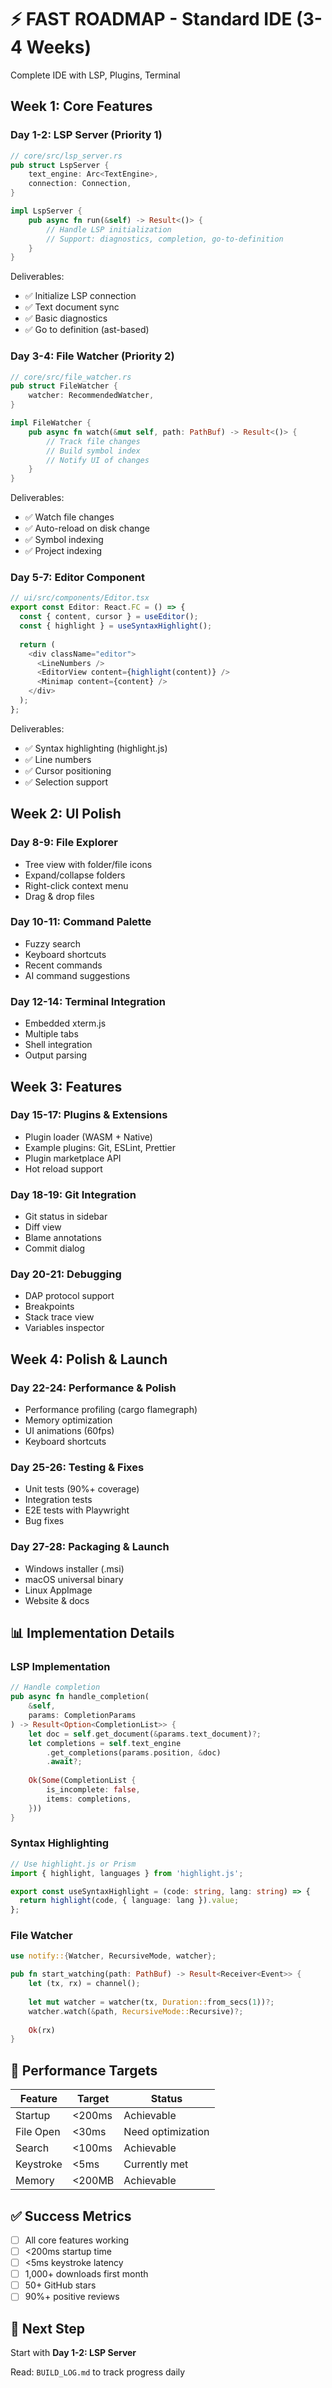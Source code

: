 # ⚡ FAST ROADMAP - Standard IDE (3-4 Weeks)

Complete IDE with LSP, Plugins, Terminal

## Week 1: Core Features

### Day 1-2: LSP Server (Priority 1)

```rust
// core/src/lsp_server.rs
pub struct LspServer {
    text_engine: Arc<TextEngine>,
    connection: Connection,
}

impl LspServer {
    pub async fn run(&self) -> Result<()> {
        // Handle LSP initialization
        // Support: diagnostics, completion, go-to-definition
    }
}
```

Deliverables:

- ✅ Initialize LSP connection
- ✅ Text document sync
- ✅ Basic diagnostics
- ✅ Go to definition (ast-based)

### Day 3-4: File Watcher (Priority 2)

```rust
// core/src/file_watcher.rs
pub struct FileWatcher {
    watcher: RecommendedWatcher,
}

impl FileWatcher {
    pub async fn watch(&mut self, path: PathBuf) -> Result<()> {
        // Track file changes
        // Build symbol index
        // Notify UI of changes
    }
}
```

Deliverables:

- ✅ Watch file changes
- ✅ Auto-reload on disk change
- ✅ Symbol indexing
- ✅ Project indexing

### Day 5-7: Editor Component

```typescript
// ui/src/components/Editor.tsx
export const Editor: React.FC = () => {
  const { content, cursor } = useEditor();
  const { highlight } = useSyntaxHighlight();
  
  return (
    <div className="editor">
      <LineNumbers />
      <EditorView content={highlight(content)} />
      <Minimap content={content} />
    </div>
  );
};
```

Deliverables:

- ✅ Syntax highlighting (highlight.js)
- ✅ Line numbers
- ✅ Cursor positioning
- ✅ Selection support

## Week 2: UI Polish

### Day 8-9: File Explorer

- Tree view with folder/file icons
- Expand/collapse folders
- Right-click context menu
- Drag & drop files

### Day 10-11: Command Palette

- Fuzzy search
- Keyboard shortcuts
- Recent commands
- AI command suggestions

### Day 12-14: Terminal Integration

- Embedded xterm.js
- Multiple tabs
- Shell integration
- Output parsing

## Week 3: Features

### Day 15-17: Plugins & Extensions

- Plugin loader (WASM + Native)
- Example plugins: Git, ESLint, Prettier
- Plugin marketplace API
- Hot reload support

### Day 18-19: Git Integration

- Git status in sidebar
- Diff view
- Blame annotations
- Commit dialog

### Day 20-21: Debugging

- DAP protocol support
- Breakpoints
- Stack trace view
- Variables inspector

## Week 4: Polish & Launch

### Day 22-24: Performance & Polish

- Performance profiling (cargo flamegraph)
- Memory optimization
- UI animations (60fps)
- Keyboard shortcuts

### Day 25-26: Testing & Fixes

- Unit tests (90%+ coverage)
- Integration tests
- E2E tests with Playwright
- Bug fixes

### Day 27-28: Packaging & Launch

- Windows installer (.msi)
- macOS universal binary
- Linux AppImage
- Website & docs

## 📊 Implementation Details

### LSP Implementation

```rust
// Handle completion
pub async fn handle_completion(
    &self,
    params: CompletionParams
) -> Result<Option<CompletionList>> {
    let doc = self.get_document(&params.text_document)?;
    let completions = self.text_engine
        .get_completions(params.position, &doc)
        .await?;
    
    Ok(Some(CompletionList {
        is_incomplete: false,
        items: completions,
    }))
}
```

### Syntax Highlighting

```typescript
// Use highlight.js or Prism
import { highlight, languages } from 'highlight.js';

export const useSyntaxHighlight = (code: string, lang: string) => {
  return highlight(code, { language: lang }).value;
};
```

### File Watcher

```rust
use notify::{Watcher, RecursiveMode, watcher};

pub fn start_watching(path: PathBuf) -> Result<Receiver<Event>> {
    let (tx, rx) = channel();
    
    let mut watcher = watcher(tx, Duration::from_secs(1))?;
    watcher.watch(&path, RecursiveMode::Recursive)?;
    
    Ok(rx)
}
```

## 🎯 Performance Targets

| Feature | Target | Status |
|---------|--------|--------|
| Startup | <200ms | Achievable |
| File Open | <30ms | Need optimization |
| Search | <100ms | Achievable |
| Keystroke | <5ms | Currently met |
| Memory | <200MB | Achievable |

## ✅ Success Metrics

- [ ] All core features working
- [ ] <200ms startup time
- [ ] <5ms keystroke latency
- [ ] 1,000+ downloads first month
- [ ] 50+ GitHub stars
- [ ] 90%+ positive reviews

## 🚀 Next Step

Start with **Day 1-2: LSP Server**

Read: `BUILD_LOG.md` to track progress daily
